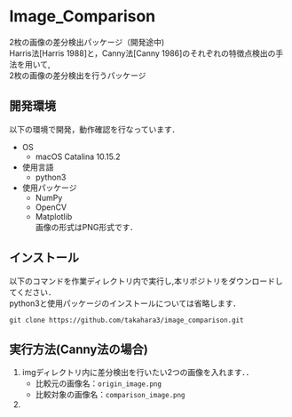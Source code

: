# Image_Comparison
2枚の画像の差分検出パッケージ（開発途中)  
Harris法[Harris 1988]と，Canny法[Canny 1986]のそれぞれの特徴点検出の手法を用いて,  
2枚の画像の差分検出を行うパッケージ

## 開発環境
以下の環境で開発，動作確認を行なっています．
* OS
  - macOS Catalina 10.15.2
* 使用言語
  - python3
* 使用パッケージ
  - NumPy
  - OpenCV
  - Matplotlib  
画像の形式はPNG形式です．

## インストール
以下のコマンドを作業ディレクトリ内で実行し,本リポジトリをダウンロードしてください．  
python3と使用パッケージのインストールについては省略します．
```
git clone https://github.com/takahara3/image_comparison.git
```

## 実行方法(Canny法の場合)
1. imgディレクトリ内に差分検出を行いたい2つの画像を入れます．．
    - 比較元の画像名：```origin_image.png```
    - 比較対象の画像名：```comparison_image.png```
2.
